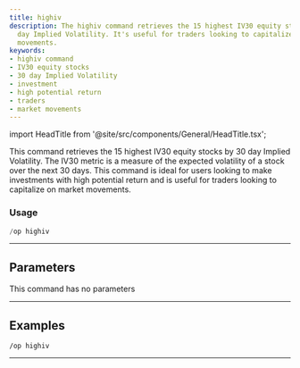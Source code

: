 ```yaml
---
title: highiv
description: The highiv command retrieves the 15 highest IV30 equity stocks by 30
  day Implied Volatility. It's useful for traders looking to capitalize on market
  movements.
keywords:
- highiv command
- IV30 equity stocks
- 30 day Implied Volatility
- investment
- high potential return
- traders
- market movements
---
```


import HeadTitle from '@site/src/components/General/HeadTitle.tsx';

<HeadTitle title="highiv - Options - Discord - Reference | OpenBB Bot Docs" />

This command retrieves the 15 highest IV30 equity stocks by 30 day Implied Volatility. The IV30 metric is a measure of the expected volatility of a stock over the next 30 days. This command is ideal for users looking to make investments with high potential return and is useful for traders looking to capitalize on market movements.

### Usage

```python wordwrap
/op highiv
```

---

## Parameters

This command has no parameters



---

## Examples

```
/op highiv
```

---
